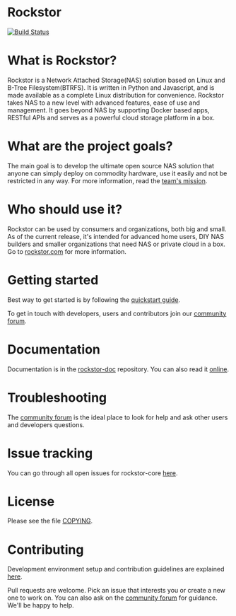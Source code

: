 # Rockstor

[![Build Status](http://192.195.81.208:22082/job/build-rockstor-core/badge/icon)](http://192.195.81.208:22082/job/build-rockstor-core/)

# What is Rockstor?

Rockstor is a Network Attached Storage(NAS) solution based on Linux and B-Tree
Filesystem(BTRFS). It is written in Python and Javascript, and is made
available as a complete Linux distribution for convenience. Rockstor takes NAS
to a new level with advanced features, ease of use and management. It goes
beyond NAS by supporting Docker based apps, RESTful APIs and serves as a
powerful cloud storage platform in a box.

# What are the project goals?

The main goal is to develop the ultimate open source NAS solution that anyone can
simply deploy on commodity hardware, use it easily and not be restricted in any
way. For more information, read the [team's
mission](http://rockstor.com/about-us.html).

# Who should use it?

Rockstor can be used by consumers and organizations, both big and small. As of
the current release, it's intended for advanced home users, DIY NAS builders
and smaller organizations that need NAS or private cloud in a box. Go to
[rockstor.com](http://rockstor.com) for more information.

# Getting started

Best way to get started is by following the [quickstart
guide](http://rockstor.com/docs/quickstart.html).

To get in touch with developers, users and contributors join our
[community forum](http://forum.rockstor.com).

# Documentation

Documentation is in the
[rockstor-doc](https://github.com/rockstor/rockstor-doc) repository. You can also read it
[online](http://rockstor.com/docs).

# Troubleshooting

The [community forum](http://forum.rockstor.com) is the ideal place to look for
help and ask other users and developers questions.

# Issue tracking

You can go through all open issues for rockstor-core
[here](https://github.com/rockstor/rockstor-core/issues).

# License

Please see the file [COPYING](https://github.com/rockstor/rockstor-core/blob/master/COPYING).

# Contributing

Development environment setup and contribution guidelines are explained
[here](http://rockstor.com/docs/contribute.html).

Pull requests are welcome. Pick an issue that interests you or create a new one
to work on. You can also ask on the [community forum](http://forum.rockstor.com) for
guidance. We'll be happy to help.
